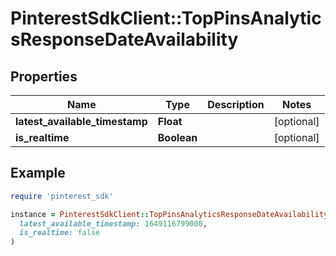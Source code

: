 # PinterestSdkClient::TopPinsAnalyticsResponseDateAvailability

## Properties

| Name | Type | Description | Notes |
| ---- | ---- | ----------- | ----- |
| **latest_available_timestamp** | **Float** |  | [optional] |
| **is_realtime** | **Boolean** |  | [optional] |

## Example

```ruby
require 'pinterest_sdk'

instance = PinterestSdkClient::TopPinsAnalyticsResponseDateAvailability.new(
  latest_available_timestamp: 1649116799000,
  is_realtime: false
)
```

